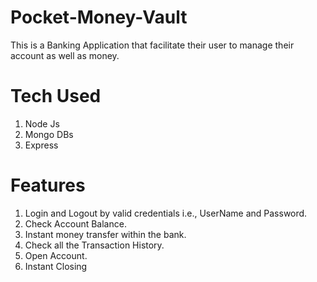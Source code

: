 # Pocket-Money-Vault

This is a Banking Application that facilitate their user to manage their account as well as money.

# Tech Used

1. Node Js
2. Mongo DBs
3. Express

# Features

1. Login and Logout by valid credentials i.e., UserName and Password.
2. Check Account Balance.
3. Instant money transfer within the bank.
4. Check all the Transaction History.
5. Open Account.
6. Instant Closing
